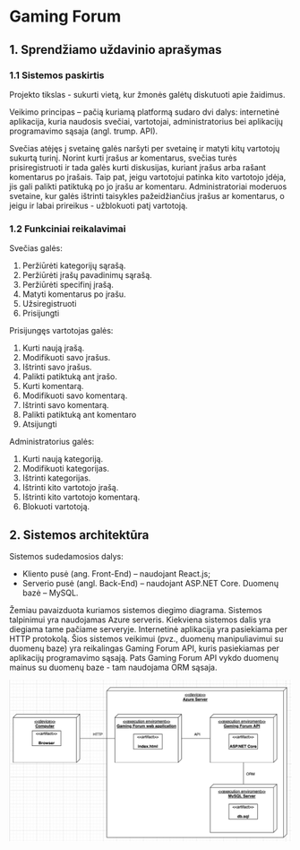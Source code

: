 # Gaming Forum
## 1. Sprendžiamo uždavinio aprašymas
### 1.1 Sistemos paskirtis

Projekto tikslas - sukurti vietą, kur žmonės galėtų diskutuoti apie žaidimus.

Veikimo principas – pačią kuriamą platformą sudaro dvi dalys: internetinė aplikacija, kuria
naudosis svečiai, vartotojai, administratorius bei aplikacijų programavimo sąsaja (angl. trump. API).

Svečias atėjęs į svetainę galės naršyti per svetainę ir matyti kitų vartotojų sukurtą turinį. Norint kurti įrašus ar komentarus, svečias turės prisiregistruoti ir tada galės kurti diskusijas, kuriant įrašus arba rašant komentarus po įrašais. Taip pat, jeigu vartotojui patinka kito vartotojo įdėja, jis gali palikti patiktuką po jo įrašu ar komentaru. Administratoriai moderuos svetaine, kur galės ištrinti taisykles pažeidžiančius įrašus ar komentarus, o jeigu ir labai prireikus - užblokuoti patį vartotoją.

### 1.2 Funkciniai reikalavimai

Svečias galės:
1. Peržiūrėti kategorijų sąrašą.
2. Peržiūrėti įrašų pavadinimų sąrašą.
3. Peržiūrėti specifinį įrašą.
4. Matyti komentarus po įrašu.
5. Užsiregistruoti
6. Prisijungti

Prisijungęs vartotojas galės:

1. Kurti naują įrašą.
2. Modifikuoti savo įrašus.
3. Ištrinti savo įrašus.
4. Palikti patiktuką ant įrašo.
5. Kurti komentarą.
6. Modifikuoti savo komentarą.
7. Ištrinti savo komentarą.
8. Palikti patiktuką ant komentaro
9. Atsijungti

Administratorius galės:

1. Kurti naują kategoriją.
2. Modifikuoti kategorijas.
3. Ištrinti kategorijas.
4. Ištrinti kito vartotojo įrašą.
5. Ištrinti kito vartotojo komentarą.
6. Blokuoti vartotoją.

## 2. Sistemos architektūra

Sistemos sudedamosios dalys:
* Kliento pusė (ang. Front-End) – naudojant React.js;
* Serverio pusė (angl. Back-End) – naudojant <span>ASP.NET</span> Core. Duomenų bazė – MySQL.

Žemiau pavaizduota kuriamos sistemos diegimo diagrama. Sistemos talpinimui yra
naudojamas Azure serveris. Kiekviena sistemos dalis yra diegiama tame pačiame serveryje.
Internetinė aplikacija yra pasiekiama per HTTP protokolą. Šios sistemos veikimui (pvz.,
duomenų manipuliavimui su duomenų baze) yra reikalingas Gaming Forum API, kuris pasiekiamas
per aplikacijų programavimo sąsają. Pats Gaming Forum API vykdo duomenų mainus su duomenų
baze - tam naudojama ORM sąsaja. 

<img src="./markdown/UML.png" />